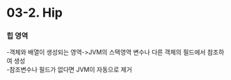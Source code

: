 # 03-2. Hip

<h3>힙 영역</h3>

-객체와 배열이 생성되는 영역->JVM의 스택영역 변수나 다른 객체의 필드에서 참조하여 생성   
-참조변수나 필드가 없다면 JVM이 자동으로 제거
